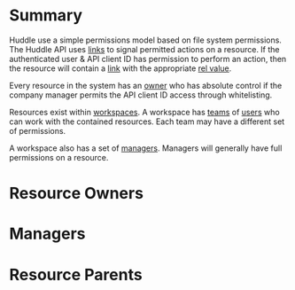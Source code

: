 # Summary #

Huddle use a simple permissions model based on file system permissions. The Huddle API uses [links](Link) to signal permitted actions on a resource. If the authenticated user & API client ID has permission to perform an action, then the resource will contain a [link](Link) with the appropriate [rel value](Link#rel).

Every resource in the system has an [owner](#Resource_Owners) who has absolute control if the company manager permits the API client ID access through whitelisting.

Resources exist within [workspaces](Workspace). A workspace has [teams](Team) of [users](User) who can work with the contained resources. Each team may have a different set of permissions.

A workspace also has a set of [managers](#Managers). Managers will generally have full permissions on a resource.

# Resource Owners #



# Managers #



# Resource Parents #
